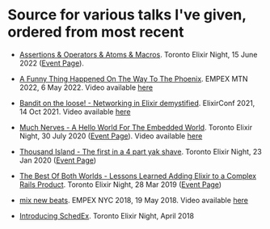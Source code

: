 # Source for various talks I've given, ordered from most recent

* [Assertions & Operators & Atoms & Macros](2022-06-Toronto-Elixir-Night-Ex-Matchers-Preview.pdf). Toronto Elixir Night,
  15 June 2022 ([Event Page](https://www.meetup.com/TorontoElixir/events/286284941/)).

* [A Funny Thing Happened On The Way To The Phoenix](2022-05-EMPEX-MTX-a-funny-thing-happened-on-the-way-to-the-phoenix.pdf). EMPEX MTN 2022, 6 May 2022. Video available [here](https://www.youtube.com/watch?v=FtZBTUvRt0g)

* [Bandit on the loose! - Networking in Elixir demystified](2021-10-ElixirConf-bandit-on-the-loose.pdf). ElixirConf 2021, 14 Oct 2021. Video available [here](https://www.youtube.com/watch?v=ZLjWyanLHuk)

* [Much Nerves - A Hello World For The Embedded World](2020-07-Toronto-Elixir-Night-Nerves.pdf). Toronto Elixir Night,
  30 July 2020 ([Event Page](https://www.meetup.com/TorontoElixir/events/271920946/)). Video available [here](https://www.youtube.com/watch?v=rLBcVpcO-qY)

* [Thousand Island - The first in a 4 part yak shave](2020-01-Toronto-Elixir-Night-Thousand-Island.pdf). Toronto Elixir
  Night, 23 Jan 2020 ([Event Page](https://www.meetup.com/TorontoElixir/events/267808612/))

* [The Best Of Both Worlds - Lessons Learned Adding Elixir to a Complex Rails Product](2019-03-Toronto-Elixir-Night.pdf). Toronto Elixir Night, 28 Mar 2019 ([Event
  Page](https://www.meetup.com/TorontoElixir/events/259739435/))

* [mix new beats](2018-05-EMPEX-mix-new-beats.pdf). EMPEX NYC 2018, 19 May 2018. Video available [here](https://www.youtube.com/watch?v=XN4WuOujr38)

* [Introducing SchedEx](2018-04-Toronto-Elixir-Night-SchedEx-Demo). Toronto Elixir Night, April 2018
